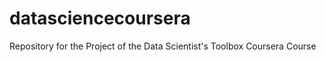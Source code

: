 datasciencecoursera
===================

Repository for the Project of the Data Scientist's Toolbox Coursera Course 
